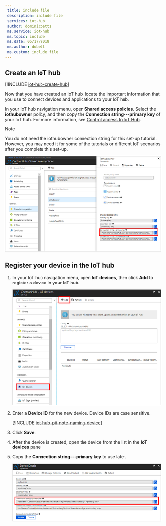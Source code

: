 ```yaml
---
 title: include file
 description: include file
 services: iot-hub
 author: dominicbetts
 ms.service: iot-hub
 ms.topic: include
 ms.date: 05/17/2018
 ms.author: dobett
 ms.custom: include file
---
```


## Create an IoT hub

[!INCLUDE [iot-hub-create-hub](iot-hub-create-hub.md)]

Now that you have created an IoT hub, locate the important information that you use to connect devices and applications to your IoT hub. 

In your IoT hub navigation menu, open **Shared access policies**. Select the **iothubowner** policy, and then copy the **Connection string---primary key** of your IoT hub. For more information, see [Control access to IoT Hub](../articles/iot-hub/iot-hub-devguide-security.md).

   > [!NOTE] 
   > You do not need the iothubowner connection string for this set-up tutorial. However, you may need it for some of the tutorials or different IoT scenarios after you complete this set-up.

   ![Get your IoT hub connection string](./media/iot-hub-get-started-create-hub-and-device/create-iot-hub5.png)

## Register your device in the IoT hub

1. In your IoT hub navigation menu, open **IoT devices**, then click **Add** to register a device in your IoT hub.

   ![Add a device in the IoT Devices of your IoT hub](./media/iot-hub-get-started-create-hub-and-device/create-identity-portal.png)

2. Enter a **Device ID** for the new device. Device IDs are case sensitive.

   [!INCLUDE [iot-hub-pii-note-naming-device](iot-hub-pii-note-naming-device.md)]

3. Click **Save**.

4. After the device is created, open the device from the list in the **IoT devices** pane.

5. Copy the **Connection string---primary key** to use later.

   ![Get the device connection string](./media/iot-hub-get-started-create-hub-and-device/device-connection-string.png)
